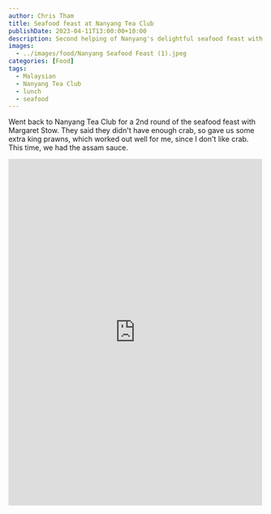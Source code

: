 ```yaml
---
author: Chris Tham
title: Seafood feast at Nanyang Tea Club
publishDate: 2023-04-11T13:00:00+10:00
description: Second helping of Nanyang's delightful seafood feast with Margaret and Sandy.
images:
  - ../images/food/Nanyang Seafood Feast (1).jpeg
categories: [Food]
tags:
  - Malaysian
  - Nanyang Tea Club
  - lunch
  - seafood
---
```

Went back to Nanyang Tea Club for a 2nd round of the seafood feast with Margaret Stow. They said they didn't have enough crab, so gave us some extra king prawns, which worked out well for me, since I don't like crab. This time, we had the assam sauce.

<iframe src="https://www.facebook.com/plugins/post.php?href=https%3A%2F%2Fwww.facebook.com%2Fchris1.tham%2Fposts%2Fpfbid02juVg3rtww9btTY1mwD37L8YRwHPhipQRsZVEPX9CewaSjZ9g78VfpTwaZAURdW5Ll&show_text=true&width=500" width="500" height="684" style="border:none;overflow:hidden" scrolling="no" frameborder="0" allowfullscreen="true" allow="autoplay; clipboard-write; encrypted-media; picture-in-picture; web-share"></iframe>
